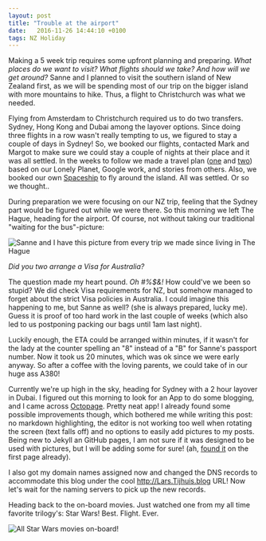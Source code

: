 ```yaml
---
layout: post
title: "Trouble at the airport"
date:   2016-11-26 14:44:10 +0100
tags: NZ Holiday
---
```


Making a 5 week trip requires some upfront planning and preparing. *What places do we want to visit? What flights should we take? And how will we get around?* Sanne and I planned to visit the southern island of New Zealand first, as we will be spending most of our trip on the bigger island with more mountains to hike. Thus, a flight to Christchurch was what we needed.

Flying from Amsterdam to Christchurch required us to do two transfers. Sydney, Hong Kong and Dubai among the layover options. Since doing three flights in a row wasn't really tempting to us, we figured to stay a couple of days in Sydney! So, we booked our flights, contacted Mark and Margot to make sure we could stay a couple of nights at their place and it was all settled. In the weeks to follow we made a travel plan ([one](https://www.google.nl/maps/dir/28+Sheffield+Cres,+Burnside,+Christchurch+8053,+Nieuw-Zeeland/Mount+Cook,+Canterbury,+Nieuw-Zeeland/Te+Anau,+Southland,+Nieuw-Zeeland/Milford+Sound,+Southland,+Nieuw-Zeeland/Queenstown,+Otago,+Nieuw-Zeeland/Fox+Glacier,+West+Coast,+Nieuw-Zeeland/Franz+Josef+Glacier,+West+Coast,+Nieuw-Zeeland/Abel+Tasman+National+Park,+Tasman,+Nieuw-Zeeland/Blenheim,+Marlborough,+Nieuw-Zeeland/Wellington,+Nieuw-Zeeland/@-43.2164201,169.043475,7z/am=t/data=!3m1!4b1!4m62!4m61!1m5!1m1!1s0x6d31f4b549ff507f:0x3b2f7a037e20102e!2m2!1d172.5615245!2d-43.4904051!1m5!1m1!1s0x6d2a533ff2ab8e63:0x500ef86847990d0!2m2!1d170.1221376!2d-43.9105155!1m5!1m1!1s0xa9d46d2095665e6b:0x500ef868479b450!2m2!1d167.718053!2d-45.4144515!1m5!1m1!1s0xa9d60bbf3c7ff175:0x500ef8684798ea0!2m2!1d167.9256213!2d-44.671625!1m5!1m1!1s0xa9d51df1d7a8de5f:0x500ef868479a600!2m2!1d168.6626435!2d-45.0311622!1m5!1m1!1s0x6d2a2f858f40eafd:0x500ef8684796e70!2m2!1d170.0175878!2d-43.4644799!1m5!1m1!1s0x6d297e26ef2fb437:0x500ef8684796ec0!2m2!1d170.1832884!2d-43.3873293!1m5!1m1!1s0x6d3c87733a97ce75:0x500ef868479ce90!2m2!1d173.0013919!2d-40.8223808!1m5!1m1!1s0x6d390e0080e269bd:0xa00ef88e796a530!2m2!1d173.9612498!2d-41.5134425!1m5!1m1!1s0x6d38b1fc49e974cb:0xa00ef63a213b470!2m2!1d174.776236!2d-41.2864603!3e0?hl=nl	) and [two](https://www.google.nl/maps/dir/Wellington,+Nieuw-Zeeland/Mount+Taranaki,+Egmont+National+Park,+Taranaki,+Nieuw-Zeeland/Tongariro+National+Park,+Waikato,+Nieuw-Zeeland/Taupo,+Waikato,+Nieuw-Zeeland/Rotorua,+Plentybaai,+Nieuw-Zeeland/Waitomo+Caves+Road,+Waitomo,+Nieuw-Zeeland/Bay+Of+Islands,+Paihia,+Northland,+Nieuw-Zeeland/60+Walls+Road,+Penrose,+Auckland,+Nieuw-Zeeland/@-38.1946436,170.726659,6z/am=t/data=!3m1!4b1!4m50!4m49!1m5!1m1!1s0x6d38b1fc49e974cb:0xa00ef63a213b470!2m2!1d174.776236!2d-41.2864603!1m5!1m1!1s0x6d15b0517747d98d:0xb4bd6905b2ed0ef9!2m2!1d174.0633993!2d-39.2967702!1m5!1m1!1s0x6d6ba4f1d9dc9d21:0x500ef6143a33440!2m2!1d175.7349656!2d-39.0119995!1m5!1m1!1s0x6d6bef77144b165b:0x500ef6143a309e0!2m2!1d176.0702098!2d-38.6856924!1m5!1m1!1s0x6d6e983d82f6b22b:0x500ef6143a39931!2m2!1d176.2497461!2d-38.1368478!1m5!1m1!1s0x6d6cb8533ed79e71:0x30f1363c99d89f9d!2m2!1d175.1453425!2d-38.2619327!1m5!1m1!1s0x6d0bbaf0bf40d3d9:0x2a00ef61665981f0!2m2!1d174.0682753!2d-35.274137!1m5!1m1!1s0x6d0d48dc80f966c5:0xfdaee41d78d20660!2m2!1d174.8071164!2d-36.9105218!3e0?hl=nl)) based on our Lonely Planet, Google work, and stories from others. Also, we booked our own [Spaceship](http://www.spaceshipsrentals.co.nz) to fly around the island. All was settled. Or so we thought..

During preparation we were focusing on our NZ trip, feeling that the Sydney part would be figured out while we were there. So this morning we left The Hague, heading for the airport. Of course, not without taking our traditional "waiting for the bus"-picture:

![Sanne and I have this picture from every trip we made since living in The Hague](https://www.dropbox.com/s/bochj8opxcdvxnm/Photo%2026-11-2016%2C%2021%2006%2056.jpg)

*Did you two arrange a Visa for Australia?* 

The question made my heart pound. *Oh #%$&!* How could've we been so stupid? We did check Visa requirements for NZ, but somehow managed to forget about the strict Visa policies in Australia. I could imagine this happening to me, but Sanne as well? (she is always prepared, lucky me). Guess it is proof of too hard work in the last couple of weeks (which also led to us postponing packing our bags until 1am last night).

Luckily enough, the ETA could be arranged within minutes, if it wasn't for the lady at the counter spelling an "8" instead of a "B" for Sanne's passport number. Now it took us 20 minutes, which was ok since we were early anyway. So after a coffee with the loving parents, we could take of in our huge ass A380!

Currently we're up high in the sky, heading for Sydney with a 2 hour layover in Dubai. I figured out this morning to look for an App to do some blogging, and I came across [Octopage](https://appsto.re/nl/rk9UM.i). Pretty neat app! I already found some possible improvements though, which bothered me while writing this post: no markdown highlighting, the editor is not working too well when rotating the screen (text falls off) and no options to easily add pictures to my posts. Being new to Jekyll an GitHub pages, I am not sure if it was designed to be used with pictures, but I will be adding some for sure! (ah, [found it](https://jekyllrb.com/docs/posts/) on the first page already).

I also got my domain names assigned now and changed the DNS records to accommodate this blog under the cool <http://Lars.Tijhuis.blog> URL! Now let's wait for the naming servers to pick up the new records.

Heading back to the on-board movies. Just watched one from my all time favorite trilogy's: Star Wars! Best. Flight. Ever.

![All Star Wars movies on-board!](https://www.dropbox.com/s/69xk5u3aneqrbqt/Photo%2027-11-2016%2C%2000%2055%2030.jpg)





